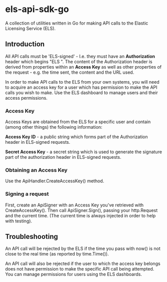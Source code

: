 # els-api-sdk-go
A collection of utilities written in Go for making API calls to the
Elastic Licensing Service (ELS).

## Introduction
All API calls must be 'ELS-signed' - I.e. they must have an **Authorization**
header which begins "ELS ". The content of the Authorization header is derived
from properties within an **Access Key** as well as other properties of the
request - e.g. the time sent, the content and the URL used.

In order to make API calls to the ELS from your own systems, you will need to
acquire an access key for a user which has permission to make the API calls you
wish to make. Use the ELS dashboard to manage users and their access
permissions.

### Access Key
Access Keys are obtained from the ELS for a specific user and contain
(among other things) the following information:

**Access Key ID** - a public string which forms part of the Authorization header
in ELS-signed requests.

**Secret Access Key** - a secret string which is used to generate the signature
part of the authorization header in ELS-signed requests.

### Obtaining an Access Key
Use the ApiHandler.CreateAccessKey() method.

### Signing a request
First, create an ApiSigner with an Access Key you've retrieved with
CreateAccessKey(). Then call ApiSigner.Sign(), passing your http.Request and
the current time. (The current time is always injected in order to help with
testing).


## Troubleshooting

An API call will be rejected by the ELS if the time you pass with now() is not
close to the real time (as reported by time.Time()).

An API call will also be rejected if the user to which the access key belongs
does not have permission to make the specific API call being attempted. You can
manage permissions for users using the ELS dashboards.

